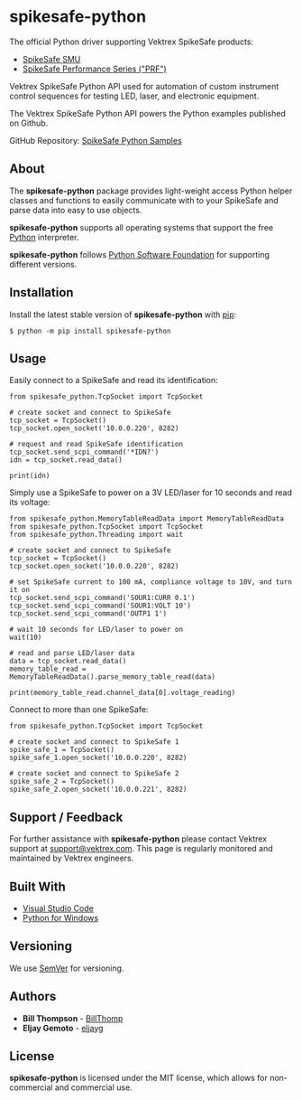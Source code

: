 # spikesafe-python

The official Python driver supporting Vektrex SpikeSafe products:
- [SpikeSafe SMU](https://www.vektrex.com/products/spikesafe-source-measure-unit/)
- [SpikeSafe Performance Series ("PRF")](https://www.vektrex.com/products/spikesafe-performance-series-precision-pulsed-current-sources/)

Vektrex SpikeSafe Python API used for automation of custom instrument control sequences for testing LED, laser, and electronic equipment.

The Vektrex SpikeSafe Python API powers the Python examples published on Github.

GitHub Repository: [SpikeSafe Python Samples](https://github.com/VektrexElectronicSystems/SpikeSafePythonSamples)


## About

The **spikesafe-python** package provides light-weight access Python helper classes and functions to easily communicate with to your SpikeSafe and parse data into easy to use objects.

**spikesafe-python** supports all operating systems that support the free [Python](https://www.python.org/) interpreter.

**spikesafe-python** follows [Python Software Foundation](https://devguide.python.org/#status-of-python-branches) for supporting different versions.

## Installation

Install the latest stable version of **spikesafe-python** with [pip](http://pypi.python.org/pypi/pip):

```
$ python -m pip install spikesafe-python
```

## Usage

Easily connect to a SpikeSafe and read its identification:

```
from spikesafe_python.TcpSocket import TcpSocket

# create socket and connect to SpikeSafe
tcp_socket = TcpSocket()
tcp_socket.open_socket('10.0.0.220', 8282)

# request and read SpikeSafe identification
tcp_socket.send_scpi_command('*IDN?')
idn = tcp_socket.read_data()

print(idn)
```

Simply use a SpikeSafe to power on a 3V LED/laser for 10 seconds and read its voltage:

```
from spikesafe_python.MemoryTableReadData import MemoryTableReadData
from spikesafe_python.TcpSocket import TcpSocket
from spikesafe_python.Threading import wait

# create socket and connect to SpikeSafe
tcp_socket = TcpSocket()
tcp_socket.open_socket('10.0.0.220', 8282)

# set SpikeSafe current to 100 mA, compliance voltage to 10V, and turn it on 
tcp_socket.send_scpi_command('SOUR1:CURR 0.1')                                 
tcp_socket.send_scpi_command('SOUR1:VOLT 10')                           
tcp_socket.send_scpi_command('OUTP1 1')

# wait 10 seconds for LED/laser to power on
wait(10)           

# read and parse LED/laser data
data = tcp_socket.read_data()                                            
memory_table_read = MemoryTableReadData().parse_memory_table_read(data)

print(memory_table_read.channel_data[0].voltage_reading)
```

Connect to more than one SpikeSafe:

```
from spikesafe_python.TcpSocket import TcpSocket

# create socket and connect to SpikeSafe 1
spike_safe_1 = TcpSocket()
spike_safe_1.open_socket('10.0.0.220', 8282)

# create socket and connect to SpikeSafe 2
spike_safe_2 = TcpSocket()
spike_safe_2.open_socket('10.0.0.221', 8282)

```

## Support / Feedback

For further assistance with **spikesafe-python** please contact Vektrex support at support@vektrex.com. This page is regularly monitored and maintained by Vektrex engineers.

## Built With

* [Visual Studio Code](https://code.visualstudio.com/)
* [Python for Windows](https://www.python.org/downloads/windows/)

## Versioning

We use [SemVer](http://semver.org/) for versioning.

## Authors

* **Bill Thompson** - [BillThomp](https://github.com/BillThomp)
* **Eljay Gemoto** - [eljayg](https://github.com/eljayg)

## License

**spikesafe-python** is licensed under the MIT license, which allows for non-commercial and commercial use.